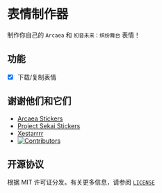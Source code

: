 # 表情制作器
制作你自己的 `Arcaea` 和 `初音未来：缤纷舞台` 表情！

## 功能
- [x] 下载/复制表情

## 谢谢他们和它们
- [Arcaea Stickers](https://github.com/Rosemoe/arcaea-stickers)
- [Project Sekai Stickers](https://github.com/TheOriginalAyaka/sekai-stickers)
- [Xestarrrr](https://x.com/Xestarrrr)
- [![Contributors](https://contributors-img.web.app/image?repo=TheOriginalAyaka/sekai-stickers)](https://github.com/TheOriginalAyaka/sekai-stickers/graphs/contributors)

## 开源协议
根据 MIT 许可证分发。有关更多信息，请参阅 [`LICENSE`](https://github.com/Shua-github/stickers-zh/blob/main/LICENCE)
